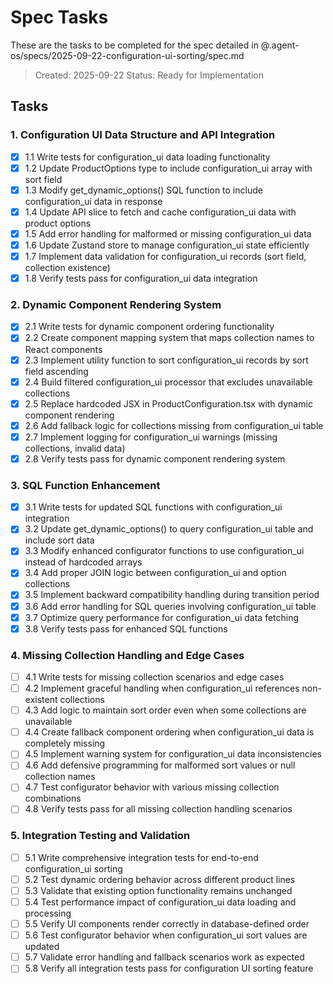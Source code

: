 # Spec Tasks

These are the tasks to be completed for the spec detailed in @.agent-os/specs/2025-09-22-configuration-ui-sorting/spec.md

> Created: 2025-09-22
> Status: Ready for Implementation

## Tasks

### 1. Configuration UI Data Structure and API Integration

- [x] 1.1 Write tests for configuration_ui data loading functionality
- [x] 1.2 Update ProductOptions type to include configuration_ui array with sort field
- [x] 1.3 Modify get_dynamic_options() SQL function to include configuration_ui data in response
- [x] 1.4 Update API slice to fetch and cache configuration_ui data with product options
- [x] 1.5 Add error handling for malformed or missing configuration_ui data
- [x] 1.6 Update Zustand store to manage configuration_ui state efficiently
- [x] 1.7 Implement data validation for configuration_ui records (sort field, collection existence)
- [x] 1.8 Verify tests pass for configuration_ui data integration

### 2. Dynamic Component Rendering System

- [x] 2.1 Write tests for dynamic component ordering functionality
- [x] 2.2 Create component mapping system that maps collection names to React components
- [x] 2.3 Implement utility function to sort configuration_ui records by sort field ascending
- [x] 2.4 Build filtered configuration_ui processor that excludes unavailable collections
- [x] 2.5 Replace hardcoded JSX in ProductConfiguration.tsx with dynamic component rendering
- [x] 2.6 Add fallback logic for collections missing from configuration_ui table
- [x] 2.7 Implement logging for configuration_ui warnings (missing collections, invalid data)
- [x] 2.8 Verify tests pass for dynamic component rendering system

### 3. SQL Function Enhancement

- [x] 3.1 Write tests for updated SQL functions with configuration_ui integration
- [x] 3.2 Update get_dynamic_options() to query configuration_ui table and include sort data
- [x] 3.3 Modify enhanced configurator functions to use configuration_ui instead of hardcoded arrays
- [x] 3.4 Add proper JOIN logic between configuration_ui and option collections
- [x] 3.5 Implement backward compatibility handling during transition period
- [x] 3.6 Add error handling for SQL queries involving configuration_ui table
- [x] 3.7 Optimize query performance for configuration_ui data fetching
- [x] 3.8 Verify tests pass for enhanced SQL functions

### 4. Missing Collection Handling and Edge Cases

- [ ] 4.1 Write tests for missing collection scenarios and edge cases
- [ ] 4.2 Implement graceful handling when configuration_ui references non-existent collections
- [ ] 4.3 Add logic to maintain sort order even when some collections are unavailable
- [ ] 4.4 Create fallback component ordering when configuration_ui data is completely missing
- [ ] 4.5 Implement warning system for configuration_ui data inconsistencies
- [ ] 4.6 Add defensive programming for malformed sort values or null collection names
- [ ] 4.7 Test configurator behavior with various missing collection combinations
- [ ] 4.8 Verify tests pass for all missing collection handling scenarios

### 5. Integration Testing and Validation

- [ ] 5.1 Write comprehensive integration tests for end-to-end configuration_ui sorting
- [ ] 5.2 Test dynamic ordering behavior across different product lines
- [ ] 5.3 Validate that existing option functionality remains unchanged
- [ ] 5.4 Test performance impact of configuration_ui data loading and processing
- [ ] 5.5 Verify UI components render correctly in database-defined order
- [ ] 5.6 Test configurator behavior when configuration_ui sort values are updated
- [ ] 5.7 Validate error handling and fallback scenarios work as expected
- [ ] 5.8 Verify all integration tests pass for configuration UI sorting feature